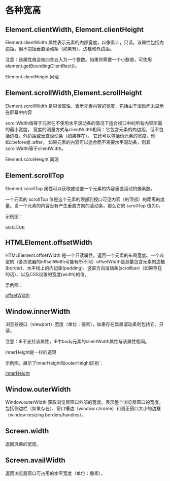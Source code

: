 # 各种宽高

## Element.clientWidth, Element.clientHeight

Element.clientWidth 属性表示元素的内部宽度，以像素计，只读。该属性包括内边距，但不包括垂直滚动条（如果有）、边框和外边距。

注意：该属性值会被四舍五入为一个整数。如果你需要一个小数值，可使用 element.getBoundingClientRect()。

Element.clientHeight 同理

## Element.scrollWidth,Element.scrollHeight

Element.scrollWidth 是只读属性，表示元素内容的宽度，包括由于滚动而未显示在屏幕中内容

scrollWidth值等于元素在不使用水平滚动条的情况下适合视口中的所有内容所需的最小宽度。 宽度的测量方式与clientWidth相同：它包含元素的内边距，但不包括边框，外边距或垂直滚动条（如果存在）。 它还可以包括伪元素的宽度，例如::before或::after。 如果元素的内容可以适合而不需要水平滚动条，则其scrollWidth等于clientWidth。

Element.scrollHeight 同理

## Element.scrollTop

Element.scrollTop 属性可以获取或设置一个元素的内容垂直滚动的像素数。

一个元素的 scrollTop 值是这个元素的顶部到视口可见内容（的顶部）的距离的度量。当一个元素的内容没有产生垂直方向的滚动条，那么它的 scrollTop 值为0。

示例图：

[scrollTop](https://developer.mozilla.org/@api/deki/files/842/=ScrollTop.png)

## HTMLElement.offsetWidth

HTMLElement.offsetWidth 是一个只读属性，返回一个元素的布局宽度。一个典型的（各浏览器的offsetWidth可能有所不同）offsetWidth是测量包含元素的边框(border)、水平线上的内边距(padding)、竖直方向滚动条(scrollbar)（如果存在的话）、以及CSS设置的宽度(width)的值。

示例图：

[offsetWidth](https://developer.mozilla.org/@api/deki/files/186/=Dimensions-offset.png)

## Window.innerWidth

浏览器视口（viewport）宽度（单位：像素），如果存在垂直滚动条则包括它，只读。

注意：IE不支持该属性，IE中body元素的clientWidth属性与该属性相同。

innerHeight是一样的道理

示例图，展示了innerHeight和outerHeight区别：

[innerHeight](https://developer.mozilla.org/@api/deki/files/213/=FirefoxInnerVsOuterHeight2.png)

## Window.outerWidth

Window.outerWidth 获取浏览器窗口外部的宽度。表示整个浏览器窗口的宽度，包括侧边栏（如果存在）、窗口镶边（window chrome）和调正窗口大小的边框（window resizing borders/handles）。

## Screen.width

返回屏幕的宽度。

## Screen.availWidth

返回浏览器窗口可占用的水平宽度（单位：像素）。
